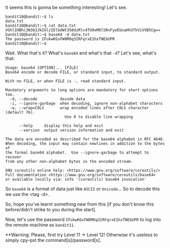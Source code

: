 It seems this is gonna be something interesting!
Let's see.

```
bandit10@bandit:~$ ls
data.txt
bandit10@bandit:~$ cat data.txt 
VGhlIHBhc3N3b3JkIGlzIElGdWt3S0dzRlc4TU9xM0lSRnFyeEUxaHhUTkViVVBSCg==
bandit10@bandit:~$ base64 -d data.txt 
The password is IFukwKGsFW8MOq3IRFqrxE1hxTNEbUPR
bandit10@bandit:~$
```

Wait. What that's it?
What's `base64` and what's that `-d`?
Let's see, what's that:
```
Usage: base64 [OPTION]... [FILE]
Base64 encode or decode FILE, or standard input, to standard output.

With no FILE, or when FILE is -, read standard input.

Mandatory arguments to long options are mandatory for short options too.
  -d, --decode          decode data
  -i, --ignore-garbage  when decoding, ignore non-alphabet characters
  -w, --wrap=COLS       wrap encoded lines after COLS character (default 76).
                          Use 0 to disable line wrapping

      --help     display this help and exit
      --version  output version information and exit

The data are encoded as described for the base64 alphabet in RFC 4648.
When decoding, the input may contain newlines in addition to the bytes of
the formal base64 alphabet.  Use --ignore-garbage to attempt to recover
from any other non-alphabet bytes in the encoded stream.

GNU coreutils online help: <https://www.gnu.org/software/coreutils/>
Full documentation <https://www.gnu.org/software/coreutils/base64>
or available locally via: info '(coreutils) base64 invocation'
```
So `base64` is a format of data just like `ASCII` or `Unicode`...
So to decode this we use the <tag -d>.

So, hope you've learnt something new from this [if you don't know this before/didn't strike to you during the start].

Now, let's use the password `IFukwKGsFW8MOq3IRFqrxE1hxTNEbUPR` to log into the remote-machine as `bandit11`.

**Warning: Please, first try Level 11 -> Level 12! Otherwise it's useless to simply cpy-pst the command[s]/password[s].

